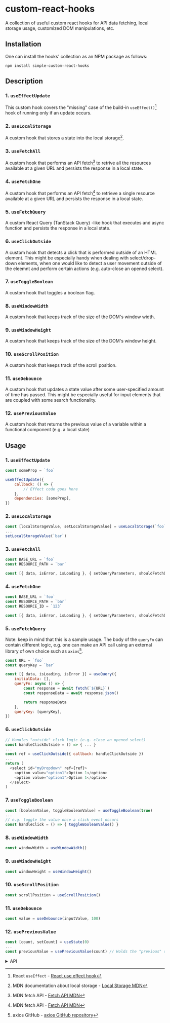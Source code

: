 # custom-react-hooks

A collection of useful custom react hooks for API data fetching, local storage usage, customized DOM manipulations, etc.

## Installation

One can install the hooks' collection as an NPM package as follows:

```
npm install simple-custom-react-hooks
```

## Description

### 1. `useEffectUpdate`

This custom hook covers the "missing" case of the build-in `useEffect()`[^1] hook of running only if an update occurs.
 
### 2. `useLocalStorage`

A custom hook that stores a state into the local storage[^2].

### 3. `useFetchAll`

A custom hook that performs an API fetch[^3] to retrive all the resources available at a given URL and persists the response in a local state.

### 4. `useFetchOne`

A custom hook that performs an API fetch[^3] to retrieve a single resource available at a given URL and persists the response in a local state.

### 5. `useFetchQuery`

A custom React Query (TanStack Query) -like hook that executes and async function and persists the response in a local state.

### 6. `useClickOutside`

A custom hook that detects a click that is performed outside of an HTML element. This might be especially handy when dealing with select/drop-down elements, when one would like to detect a user movement outside of the
eleemnt and perform certain actions (e.g. auto-close an opened select).

### 7. `useToggleBoolean`

A custom hook that toggles a boolean flag.

### 8. `useWindowWidth`

A custom hook that keeps track of the size of the DOM's window width.

### 9. `useWindowHeight`

A custom hook that keeps track of the size of the DOM's window height.

### 10. `useScrollPosition`

A custom hook that keeps track of the scroll position. 

### 11. `useDebounce`

A custom hook that updates a state value after some user-specified amount of time has passed. This might be especially useful for input elements that are coupled with some search functionality.

### 12. `usePreviousValue`

A custom hook that returns the previous value of a variable within a functional component (e.g. a local state) 

## Usage

### 1. `useEffectUpdate`

```js
const someProp = `foo`

useEffectUpdate({
    callback: () => {
        // Effect code goes here
    },
    dependencies: [someProp],
})
```

### 2. `useLocalStorage`

```js
const [localStorageValue, setLocalStorageValue] = useLocalStorage(`foo`)
...
setLocalStorageValue(`bar`)
```

### 3. `useFetchAll`

```js
const BASE_URL = `foo`
const RESOURCE_PATH = `bar`

const [{ data, isError, isLoading }, { setQueryParameters, shouldFetchData }] = useFetchAll(BASE_URL}/${RESOURCE_PATH}`)
```

### 4. `useFetchOne`

```js
const BASE_URL = `foo`
const RESOURCE_PATH = `bar`
const RESOURCE_ID = `123`

const [{ data, isError, isLoading }, { setQueryParameters, shouldFetchData }] = useFetchAll(BASE_URL}/${RESOURCE_PATH}/${RESOURCE_ID}`)
```

### 5. `useFetchQuery`

Note: keep in mind that this is a sample usage. The body of the `queryFn` can contain different logic, e.g. one can make an API call using an external library of own choice such as `axios`[^4].

```js
const URL = `foo`
const queryKey = `bar`

const [{ data, isLoading, isError }] = useQuery({
    initialData: [],
    queryFn: async () => {
        const response = await fetch(`${URL}`)
        const responseData = await response.json()

        return responseData
    },
    queryKey: [queryKey],
})
```

### 6. `useClickOutside`

```js
// Handles "outside" click logic (e.g. close an opened select)
const handleClickOutside = () => { ... }
...
const ref = useClickOutside({ callback: handleClickOutside })
...
return (
  <select id="myDropdown" ref={ref}>
    <option value="option1">Option 1</option>
    <option value="option1">Option 1</option>
  </select>
)
```

### 7. `useToggleBoolean`

```js
const [booleanValue, toggleBooleanValue] = useToggleBoolean(true)
...
// e.g. toggle the value once a click event occurs
const handleClick = () => { toggleBooleanValue() }
```

### 8. `useWindowWidth`

```js
const windowWidth = useWindowWidth() 
```

### 9. `useWindowHeight`

```js
const windowHeight = useWindowHeight() 
```

### 10. `useScrollPosition`

```js
const scrollPosition = useScrollPosition() 
```

### 11. `useDebounce`

```js
const value = useDebounce(inputValue, 100) 
```

### 12. `usePreviousValue`

```js
const [count, setCount] = useState(0)
...
const previousValue = usePreviousValue(count) // Holds the "previous" state 
```
<details>
  <summary>API</summary>
  
  ### 1. useEffectUpdate
  
  In the following `objArg: Args<T>` is used to describe the object argument that is passed to the hook.

***
#### *objArg.dependencies*

Type: `Array<T>`
***

#### *objArg.callback*

Type: `() => void`

### 2. `useLocalStorage`

***
#### *key*

Type: `string`

### 3. `useFetchAll`

***
#### *uri*

Type: `string`
***

#### *queryParams*

Type: `QueryParams`

Default value: `{ limit: 100 }: QueryParams`

```js
  type QueryParams = {
    limit: number
    page?: number
    sort?: Sort
  }

  type Sort = {
    sortOrder: SortOrderEnum
    sortField: string
  }

  enum SortOrderEnum {
    asc = `ASC`,
    DESC = `DESC`
  }
```
***

#### *initialData*

Type: `Array<T>`

Default value: `[]`

### 4. `useFetchOne`

***
#### *uri*

Type: `string`
***

#### *id*

Type: `string`
***

#### *initialData*

Type: `object`

### 5. `useFetchQuery`

In the following objArg: Args<T> is used to describe the object argument passed to the hook.

***
#### *objArg.initialData*

Type: `Array<T>`
***

#### *objArg.queryKey*

Type: `Array<string>`
***

#### *queryFn*

Type: `() => Promise<T>`

### 6. `useClickOutside`

In the following objArg: Args is used to describe the object that is passed to the hook.

***
#### *objArg.callback*

Type: `() => void`

### 7. `useToggleBoolean`

***
#### *initialValue*

Type: `boolean`

### 8. `useWindowWidth`

***
#### *initialWindowWidth*

Type: `number`

### 9. `useWindowHeight`

***
#### *initialWindowHeight*

Type: `number`

### 10. `useScrollPosition`

***
#### *initialScrollPosition*

Type: `number`

### 11. `useDebounce`

***
##### *value*

Type: `string`
***

#### *delay*

Type: `number`

### 12. `usePreviousValue`

***
##### *value*

Type: `JSValueType = string | boolean | number`
***

</details>

[^1]: React `useEffect` - [React use effect hook](https://react.dev/reference/react/useEffect)
[^2]: MDN documentation about local storage - [Local Storage MDN](https://developer.mozilla.org/en-US/docs/Web/API/Window/localStorage)
[^3]: MDN fetch API - [Fetch API MDN](https://developer.mozilla.org/en-US/docs/Web/API/Fetch_API)
[^4]: axios GitHub - [axios GitHub repository](https://github.com/axios/axios)
